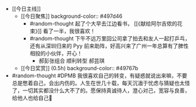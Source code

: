 - [[今日主线]]
	- [[今日聚焦]]
	  background-color:: #497d46
		- #random-thought 起了个大早去江边看书， [[《献给阿尔吉侬的花束》]] 看了一半，我很喜欢！
		- #random-thought 下午不远万里回公司拿了拍去和友人一起打乒乓，还有从深圳归来的 Pyy 前来助阵，好高兴来了广州一年总算有了脾性相投的小伙伴，开心！
			- 郝彭张组合 顺利转型 郝芸琪
	- [[今日奖赏]] (0.5h)
	  background-color:: #49767b
- #random-thought #DPMB 我很喜欢自己的转变，有疑惑就说出来嘛，不要总是憋着自己，会出内伤的。人生在世几十载，每天沉湎于忧虑与猜疑也太怪了，一切其实都没什么大不了的。愿保持真诚待人，澄心对己，宽容与良善，给他人也给自己🎈